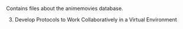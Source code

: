 Contains files about the animemovies database.

3. Develop Protocols to Work Collaboratively in a Virtual Environment